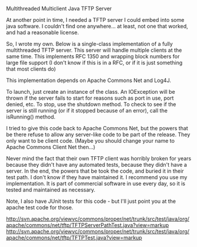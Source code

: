 Multithreaded Multiclient Java TFTP Server

At another point in time, I needed a TFTP server I could embed into some java software. I couldn't find one anywhere... at least, not one that worked, and had a reasonable license.

So, I wrote my own. Below is a single-class implementation of a fully multithreaded TFTP server. This server will handle multiple clients at the same time. This implements RFC 1350 and wrapping block numbers for large file support (I don't know if this is in a RFC, or if it is just something that most clients do)

This implementation depends on Apache Commons Net and Log4J.

To launch, just create an instance of the class. An IOException will be thrown if the server fails to start for reasons such as port in use, port denied, etc.
To stop, use the shutdown method.
To check to see if the server is still running (or if it stopped because of an error), call the isRunning() method.

I tried to give this code back to Apache Commons Net, but the powers that be there refuse to allow any server-like code to be part of the release. They only want to be client code. (Maybe you should change your name to Apache Commons Client Net then...)

Never mind the fact that their own TFTP client was horribly broken for years because they didn't have any automated tests, because they didn't have a server. In the end, the powers that be took the code, and buried it in their test path. I don't know if they have maintained it. I recommend you use my implementation. It is part of commercial software in use every day, so it is tested and maintained as necessary.

Note, I also have JUnit tests for this code - but I'll just point you at the apache test code for those.

http://svn.apache.org/viewvc/commons/proper/net/trunk/src/test/java/org/apache/commons/net/tftp/TFTPServerPathTest.java?view=markup
http://svn.apache.org/viewvc/commons/proper/net/trunk/src/test/java/org/apache/commons/net/tftp/TFTPTest.java?view=markup